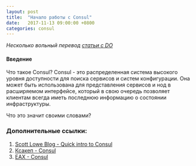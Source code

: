 ```yaml
---
layout: post
title:  "Начало работы с Consul"
date:   2017-11-13 09:00:00 +0800
categories: consul 
---
```


*Несколько вольный перевод [статьи с DO](https://www.digitalocean.com/community/tutorials/an-introduction-to-using-consul-a-service-discovery-system-on-ubuntu-14-04)*

#### Введение

Что такое Consul? Consul - это распределенная система высокого уровня доступности для поиска сервисов и систем конфигурации. Она может быть использована для представления сервисов и нод в расширяемом интерфейсе, который в свою очередь позволяет клиентам всегда иметь последнюю информацию о состоянии инфраструктуры.

Что это значит своими словами? 


### Дополнительные ссылки:

1. [Scott Lowe Blog - Quick intro to Consul](https://blog.scottlowe.org/2015/02/06/quick-intro-to-consul/)
2. [Ксакеп - Consul](https://xakep.ru/2016/04/18/consul/)
3. [EAX - Consul](http://eax.me/consul/)
